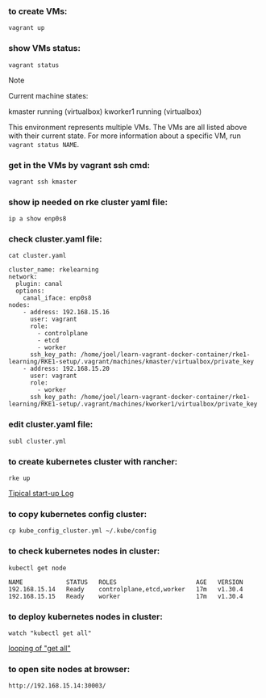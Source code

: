 ### to create VMs:

```
vagrant up
```

### show VMs status:

```
vagrant status
```
> [!NOTE]
> Current machine states:
>
> kmaster                   running (virtualbox)
> kworker1                  running (virtualbox)
> 
> This environment represents multiple VMs. The VMs are all listed
> above with their current state. For more information about a specific
> VM, run `vagrant status NAME`.


### get in the VMs by vagrant ssh cmd:

```
vagrant ssh kmaster
```

### show ip needed on rke cluster yaml file:

```
ip a show enp0s8
```

### check cluster.yaml file:

```
cat cluster.yaml
```

````
cluster_name: rkelearning
network:
  plugin: canal
  options:
    canal_iface: enp0s8
nodes:
    - address: 192.168.15.16
      user: vagrant
      role:
        - controlplane
        - etcd
        - worker
      ssh_key_path: /home/joel/learn-vagrant-docker-container/rke1-learning/RKE1-setup/.vagrant/machines/kmaster/virtualbox/private_key
    - address: 192.168.15.20
      user: vagrant
      role:
        - worker
      ssh_key_path: /home/joel/learn-vagrant-docker-container/rke1-learning/RKE1-setup/.vagrant/machines/kworker1/virtualbox/private_key
````

### edit cluster.yaml file:

```
subl cluster.yml 
```

### to create kubernetes cluster with rancher:

```
rke up 
```
[Tipical start-up Log](https://github.com/jrmreis/rancher-vagrant/blob/main/stdClusterLog.txt)


### to copy kubernetes config cluster:

```
cp kube_config_cluster.yml ~/.kube/config
```

### to check kubernetes nodes in cluster:

```
kubectl get node
```
```
NAME            STATUS   ROLES                      AGE   VERSION
192.168.15.14   Ready    controlplane,etcd,worker   17m   v1.30.4
192.168.15.15   Ready    worker                     17m   v1.30.4

```

### to deploy kubernetes nodes in cluster:

```
watch "kubectl get all"
```

[looping of "get all"](https://github.com/jrmreis/rancher-vagrant/blob/main/returnOfGetAll.txt)

### to open site nodes at browser:

```
http://192.168.15.14:30003/
```

